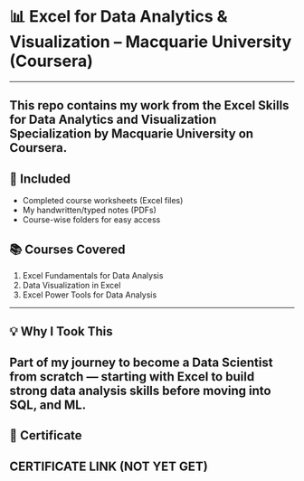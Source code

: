 # 📊 Excel for Data Analytics & Visualization – Macquarie University (Coursera)
-------------
This repo contains my work from the **Excel Skills for Data Analytics and Visualization Specialization** by **Macquarie University** on Coursera.
-------------
## 📁 Included
- Completed course worksheets (Excel files)
- My handwritten/typed notes (PDFs)
- Course-wise folders for easy access

## 📚 Courses Covered
1. Excel Fundamentals for Data Analysis  
2. Data Visualization in Excel  
3. Excel Power Tools for Data Analysis
-------------
## 💡 Why I Took This
Part of my journey to become a **Data Scientist from scratch** — starting with Excel to build strong data analysis skills before moving into SQL, and ML.
-------------
## 🔗 Certificate
CERTIFICATE LINK (NOT YET GET)
---
